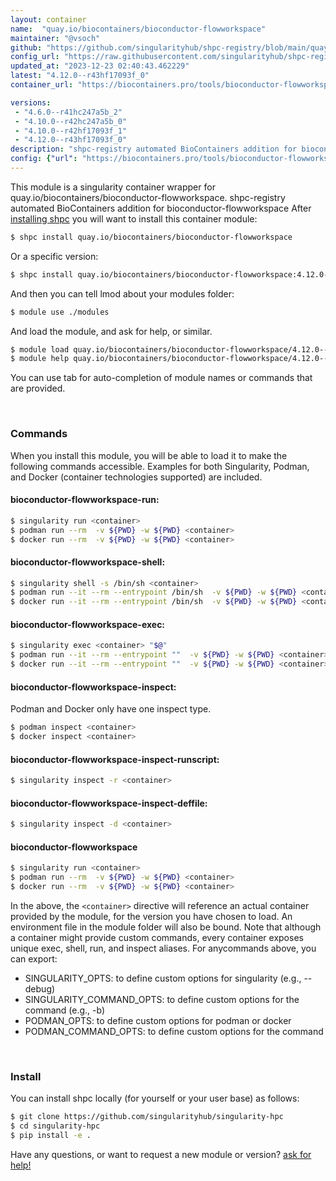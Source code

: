 ```yaml
---
layout: container
name:  "quay.io/biocontainers/bioconductor-flowworkspace"
maintainer: "@vsoch"
github: "https://github.com/singularityhub/shpc-registry/blob/main/quay.io/biocontainers/bioconductor-flowworkspace/container.yaml"
config_url: "https://raw.githubusercontent.com/singularityhub/shpc-registry/main/quay.io/biocontainers/bioconductor-flowworkspace/container.yaml"
updated_at: "2023-12-23 02:40:43.462229"
latest: "4.12.0--r43hf17093f_0"
container_url: "https://biocontainers.pro/tools/bioconductor-flowworkspace"

versions:
 - "4.6.0--r41hc247a5b_2"
 - "4.10.0--r42hc247a5b_0"
 - "4.10.0--r42hf17093f_1"
 - "4.12.0--r43hf17093f_0"
description: "shpc-registry automated BioContainers addition for bioconductor-flowworkspace"
config: {"url": "https://biocontainers.pro/tools/bioconductor-flowworkspace", "maintainer": "@vsoch", "description": "shpc-registry automated BioContainers addition for bioconductor-flowworkspace", "latest": {"4.12.0--r43hf17093f_0": "sha256:a42d9dc3de7de746be1d3d6a018189f62abaf9f9800a3c4ba8d31c98dd0df360"}, "tags": {"4.6.0--r41hc247a5b_2": "sha256:9b86d8f42c41e0fbe654a85586c9135e183ec6de91f468c08fa55127b3c2a371", "4.10.0--r42hc247a5b_0": "sha256:c0a21d6fd0d1477e40ecdf05797aae8d6d01c901da8db182d2d0ffdef8902dee", "4.10.0--r42hf17093f_1": "sha256:6d3e8d297c1716e2e82bf65a01bf3d7ba835d9b8e4ebb34915483c49658a24b3", "4.12.0--r43hf17093f_0": "sha256:a42d9dc3de7de746be1d3d6a018189f62abaf9f9800a3c4ba8d31c98dd0df360"}, "docker": "quay.io/biocontainers/bioconductor-flowworkspace"}
---
```


This module is a singularity container wrapper for quay.io/biocontainers/bioconductor-flowworkspace.
shpc-registry automated BioContainers addition for bioconductor-flowworkspace
After [installing shpc](#install) you will want to install this container module:


```bash
$ shpc install quay.io/biocontainers/bioconductor-flowworkspace
```

Or a specific version:

```bash
$ shpc install quay.io/biocontainers/bioconductor-flowworkspace:4.12.0--r43hf17093f_0
```

And then you can tell lmod about your modules folder:

```bash
$ module use ./modules
```

And load the module, and ask for help, or similar.

```bash
$ module load quay.io/biocontainers/bioconductor-flowworkspace/4.12.0--r43hf17093f_0
$ module help quay.io/biocontainers/bioconductor-flowworkspace/4.12.0--r43hf17093f_0
```

You can use tab for auto-completion of module names or commands that are provided.

<br>

### Commands

When you install this module, you will be able to load it to make the following commands accessible.
Examples for both Singularity, Podman, and Docker (container technologies supported) are included.

#### bioconductor-flowworkspace-run:

```bash
$ singularity run <container>
$ podman run --rm  -v ${PWD} -w ${PWD} <container>
$ docker run --rm  -v ${PWD} -w ${PWD} <container>
```

#### bioconductor-flowworkspace-shell:

```bash
$ singularity shell -s /bin/sh <container>
$ podman run --it --rm --entrypoint /bin/sh  -v ${PWD} -w ${PWD} <container>
$ docker run --it --rm --entrypoint /bin/sh  -v ${PWD} -w ${PWD} <container>
```

#### bioconductor-flowworkspace-exec:

```bash
$ singularity exec <container> "$@"
$ podman run --it --rm --entrypoint ""  -v ${PWD} -w ${PWD} <container> "$@"
$ docker run --it --rm --entrypoint ""  -v ${PWD} -w ${PWD} <container> "$@"
```

#### bioconductor-flowworkspace-inspect:

Podman and Docker only have one inspect type.

```bash
$ podman inspect <container>
$ docker inspect <container>
```

#### bioconductor-flowworkspace-inspect-runscript:

```bash
$ singularity inspect -r <container>
```

#### bioconductor-flowworkspace-inspect-deffile:

```bash
$ singularity inspect -d <container>
```



#### bioconductor-flowworkspace

```bash
$ singularity run <container>
$ podman run --rm  -v ${PWD} -w ${PWD} <container>
$ docker run --rm  -v ${PWD} -w ${PWD} <container>
```


In the above, the `<container>` directive will reference an actual container provided
by the module, for the version you have chosen to load. An environment file in the
module folder will also be bound. Note that although a container
might provide custom commands, every container exposes unique exec, shell, run, and
inspect aliases. For anycommands above, you can export:

 - SINGULARITY_OPTS: to define custom options for singularity (e.g., --debug)
 - SINGULARITY_COMMAND_OPTS: to define custom options for the command (e.g., -b)
 - PODMAN_OPTS: to define custom options for podman or docker
 - PODMAN_COMMAND_OPTS: to define custom options for the command

<br>

### Install

You can install shpc locally (for yourself or your user base) as follows:

```bash
$ git clone https://github.com/singularityhub/singularity-hpc
$ cd singularity-hpc
$ pip install -e .
```

Have any questions, or want to request a new module or version? [ask for help!](https://github.com/singularityhub/singularity-hpc/issues)